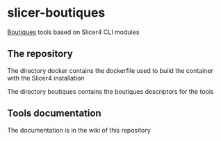 # slicer-boutiques
[Boutiques](https://github.com/boutiques) tools based on Slicer4 CLI modules
## The repository

The directory docker contains the dockerfile used to build the container with the Slicer4 installation

The directory boutiques contains the boutiques descriptors for the tools

## Tools documentation

The documentation is in the wiki of this repository
